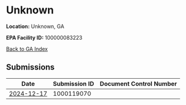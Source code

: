 # Unknown

**Location:** Unknown, GA

**EPA Facility ID:** 100000083223

[Back to GA Index](../../index.md)

## Submissions

| Date | Submission ID | Document Control Number |
|------|--------------|-------------------------|
| [2024-12-17](submissions/1000119070.md) | 1000119070 |  |
